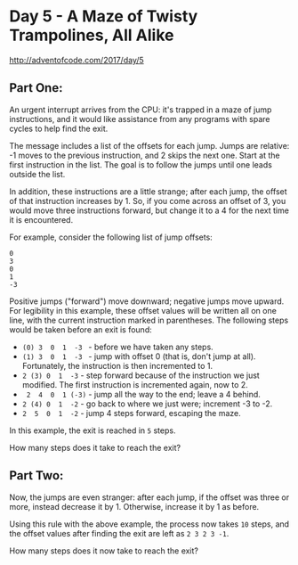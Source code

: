 # Day 5 - A Maze of Twisty Trampolines, All Alike
http://adventofcode.com/2017/day/5

## Part One:
An urgent interrupt arrives from the CPU: it's trapped in a maze of jump instructions, and it would like assistance from any programs with spare cycles to help find the exit.

The message includes a list of the offsets for each jump. Jumps are relative: -1 moves to the previous instruction, and 2 skips the next one. Start at the first instruction in the list. The goal is to follow the jumps until one leads outside the list.

In addition, these instructions are a little strange; after each jump, the offset of that instruction increases by 1. So, if you come across an offset of 3, you would move three instructions forward, but change it to a 4 for the next time it is encountered.

For example, consider the following list of jump offsets:

```
0
3
0
1
-3
```

Positive jumps ("forward") move downward; negative jumps move upward. For legibility in this example, these offset values will be written all on one line, with the current instruction marked in parentheses. The following steps would be taken before an exit is found:

* `(0) 3  0  1  -3 ` - before we have taken any steps.
* `(1) 3  0  1  -3 ` - jump with offset 0 (that is, don't jump at all). Fortunately, the instruction is then incremented to 1.
* ` 2 (3) 0  1  -3 ` - step forward because of the instruction we just modified. The first instruction is incremented again, now to 2.
* ` 2  4  0  1 (-3)` - jump all the way to the end; leave a 4 behind.
* ` 2 (4) 0  1  -2 ` - go back to where we just were; increment -3 to -2.
* ` 2  5  0  1  -2 ` - jump 4 steps forward, escaping the maze.

In this example, the exit is reached in `5` steps.

How many steps does it take to reach the exit?


## Part Two:
Now, the jumps are even stranger: after each jump, if the offset was three or more, instead decrease it by 1. Otherwise, increase it by 1 as before.

Using this rule with the above example, the process now takes `10` steps, and the offset values after finding the exit are left as `2 3 2 3 -1`.

How many steps does it now take to reach the exit?